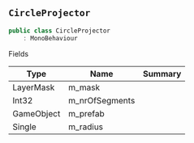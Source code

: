## `CircleProjector`

```csharp
public class CircleProjector
    : MonoBehaviour

```

Fields

| Type | Name | Summary | 
| --- | --- | --- | 
| LayerMask | m_mask |  | 
| Int32 | m_nrOfSegments |  | 
| GameObject | m_prefab |  | 
| Single | m_radius |  | 


